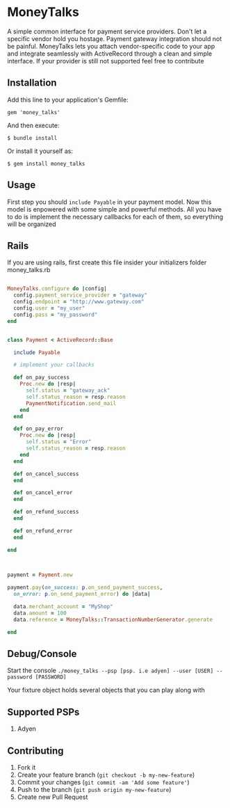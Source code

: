 # MoneyTalks

A simple common interface for payment service providers. Don't let a specific vendor hold
you hostage. Payment gateway integration should not be
painful. MoneyTalks lets you attach vendor-specific code to your app 
and integrate seamlessly with ActiveRecord through a clean and simple interface.
If your provider is still not supported feel free to contribute

## Installation

Add this line to your application's Gemfile:

    gem 'money_talks'

And then execute:

    $ bundle install

Or install it yourself as:

    $ gem install money_talks

## Usage

First step you should ``include
Payable`` in your payment model. Now this model is enpowered with some simple and powerful methods. All you have to do is implement the necessary callbacks for each of them, so everything will be organized

## Rails

If you are using rails, first create this file insider your initializers folder money_talks.rb

```ruby

MoneyTalks.configure do |config|
  config.payment_service_provider = "gateway"
  config.endpoint = "http://www.gateway.com"
  config.user = "my_user"
  config.pass = "my_password"
end

```


``` ruby

class Payment < ActiveRecord::Base

  include Payable

  # implement your callbacks

  def on_pay_success
    Proc.new do |resp|
      self.status = "gateway_ack"
      self.status_reason = resp.reason
      PaymentNotification.send_mail
    end
  end

  def on_pay_error
    Proc.new do |resp|
      self.status = "Error"
      self.status_reason = resp.reason
    end
  end

  def on_cancel_success
  end

  def on_cancel_error
  end

  def on_refund_success
  end

  def on_refund_error
  end

end
```

```ruby


payment = Payment.new
 
payment.pay(on_success: p.on_send_payment_success, 
  on_error: p.on_send_payment_error) do |data|

  data.merchant_account = "MyShop"
  data.amount = 100
  data.reference = MoneyTalks::TransactionNumberGenerator.generate

end

```

## Debug/Console

Start the console `` ./money_talks --psp [psp. i.e adyen] --user [USER] --password [PASSWORD] ``

Your fixture object holds several objects that you can play along with

## Supported PSPs
1. Adyen

## Contributing

1. Fork it
2. Create your feature branch (`git checkout -b my-new-feature`)
3. Commit your changes (`git commit -am 'Add some feature'`)
4. Push to the branch (`git push origin my-new-feature`)
5. Create new Pull Request
